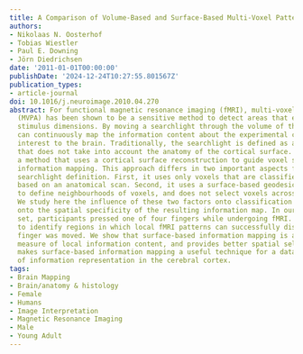 ```yaml
---
title: A Comparison of Volume-Based and Surface-Based Multi-Voxel Pattern Analysis
authors:
- Nikolaas N. Oosterhof
- Tobias Wiestler
- Paul E. Downing
- Jörn Diedrichsen
date: '2011-01-01T00:00:00'
publishDate: '2024-12-24T10:27:55.801567Z'
publication_types:
- article-journal
doi: 10.1016/j.neuroimage.2010.04.270
abstract: For functional magnetic resonance imaging (fMRI), multi-voxel pattern analysis
  (MVPA) has been shown to be a sensitive method to detect areas that encode certain
  stimulus dimensions. By moving a searchlight through the volume of the brain, one
  can continuously map the information content about the experimental conditions of
  interest to the brain. Traditionally, the searchlight is defined as a volume sphere
  that does not take into account the anatomy of the cortical surface. Here we present
  a method that uses a cortical surface reconstruction to guide voxel selection for
  information mapping. This approach differs in two important aspects from a volume-based
  searchlight definition. First, it uses only voxels that are classified as grey matter
  based on an anatomical scan. Second, it uses a surface-based geodesic distance metric
  to define neighbourhoods of voxels, and does not select voxels across a sulcus.
  We study here the influence of these two factors onto classification accuracy and
  onto the spatial specificity of the resulting information map. In our example data
  set, participants pressed one of four fingers while undergoing fMRI. We used MVPA
  to identify regions in which local fMRI patterns can successfully discriminate which
  finger was moved. We show that surface-based information mapping is a more sensitive
  measure of local information content, and provides better spatial selectivity. This
  makes surface-based information mapping a useful technique for a data-driven analysis
  of information representation in the cerebral cortex.
tags:
- Brain Mapping
- Brain/anatomy & histology
- Female
- Humans
- Image Interpretation
- Magnetic Resonance Imaging
- Male
- Young Adult
---
```

